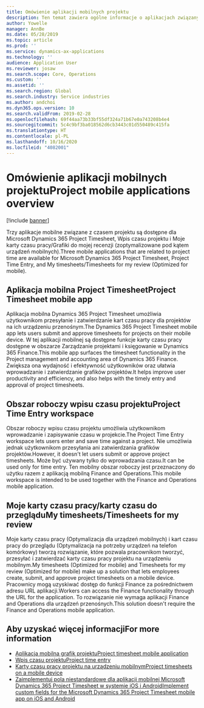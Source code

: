 ```yaml
---
title: Omówienie aplikacji mobilnych projektu
description: Ten temat zawiera ogólne informacje o aplikacjach związanych z czasem projektu dla Microsoft Dynamics 365 Project Timesheet, Wpis czasu projektu i Moje karty czasu pracy/Grafiki, które są dostępne na urządzeniu przenośnym.
author: Yowelle
manager: AnnBe
ms.date: 05/28/2019
ms.topic: article
ms.prod: ''
ms.service: dynamics-ax-applications
ms.technology: ''
audience: Application User
ms.reviewer: josaw
ms.search.scope: Core, Operations
ms.custom: ''
ms.assetid: ''
ms.search.region: Global
ms.search.industry: Service industries
ms.author: andchoi
ms.dyn365.ops.version: 10
ms.search.validFrom: 2019-02-28
ms.openlocfilehash: 69f44aa73b33bf55df324a71b67e0a743208b4e4
ms.sourcegitcommit: 5c4c9bf3ba018562d6cb3443c01d550489c415fa
ms.translationtype: HT
ms.contentlocale: pl-PL
ms.lasthandoff: 10/16/2020
ms.locfileid: "4082001"
---
```

# <a name="project-mobile-applications-overview"></a><span data-ttu-id="2adb2-103">Omówienie aplikacji mobilnych projektu</span><span class="sxs-lookup"><span data-stu-id="2adb2-103">Project mobile applications overview</span></span>

[!include [banner](../includes/banner.md)]

<span data-ttu-id="2adb2-104">Trzy aplikacje mobilne związane z czasem projektu są dostępne dla Microsoft Dynamics 365 Project Timesheet, Wpis czasu projektu i Moje karty czasu pracy/Grafiki do mojej recenzji (zoptymalizowane pod kątem urządzeń mobilnych).</span><span class="sxs-lookup"><span data-stu-id="2adb2-104">Three mobile applications that are related to project time are available for Microsoft Dynamics 365 Project Timesheet, Project Time Entry, and My timesheets/Timesheets for my review (Optimized for mobile).</span></span>

## <a name="project-timesheet-mobile-app"></a><span data-ttu-id="2adb2-105">Aplikacja mobilna Project Timesheet</span><span class="sxs-lookup"><span data-stu-id="2adb2-105">Project Timesheet mobile app</span></span>

<span data-ttu-id="2adb2-106">Aplikacja mobilna Dynamics 365 Project Timesheet umożliwia użytkownikom przesyłanie i zatwierdzanie kart czasu pracy dla projektów na ich urządzeniu przenośnym.</span><span class="sxs-lookup"><span data-stu-id="2adb2-106">The Dynamics 365 Project Timesheet mobile app lets users submit and approve timesheets for projects on their mobile device.</span></span> <span data-ttu-id="2adb2-107">W tej aplikacji mobilnej są dostępne funkcje karty czasu pracy dostępne w obszarze Zarządzanie projektami i księgowanie w Dynamics 365 Finance.</span><span class="sxs-lookup"><span data-stu-id="2adb2-107">This mobile app surfaces the timesheet functionality in the Project management and accounting area of Dynamics 365 Finance.</span></span> <span data-ttu-id="2adb2-108">Zwiększa ona wydajność i efektywność użytkowników oraz ułatwia wprowadzanie i zatwierdzanie grafików projektów.</span><span class="sxs-lookup"><span data-stu-id="2adb2-108">It helps improve user productivity and efficiency, and also helps with the timely entry and approval of project timesheets.</span></span>

## <a name="project-time-entry-workspace"></a><span data-ttu-id="2adb2-109">Obszar roboczy wpisu czasu projektu</span><span class="sxs-lookup"><span data-stu-id="2adb2-109">Project Time Entry workspace</span></span>

<span data-ttu-id="2adb2-110">Obszar roboczy wpisu czasu projektu umożliwia użytkownikom wprowadzanie i zapisywanie czasu w projekcie.</span><span class="sxs-lookup"><span data-stu-id="2adb2-110">The Project Time Entry workspace lets users enter and save time against a project.</span></span> <span data-ttu-id="2adb2-111">Nie umożliwia jednak użytkownikom przesyłania ani zatwierdzania grafików projektów.</span><span class="sxs-lookup"><span data-stu-id="2adb2-111">However, it doesn't let users submit or approve project timesheets.</span></span> <span data-ttu-id="2adb2-112">Może być używany tylko do wprowadzania czasu.</span><span class="sxs-lookup"><span data-stu-id="2adb2-112">It can be used only for time entry.</span></span> <span data-ttu-id="2adb2-113">Ten mobilny obszar roboczy jest przeznaczony do użytku razem z aplikacją mobilną Finance and Operations.</span><span class="sxs-lookup"><span data-stu-id="2adb2-113">This mobile workspace is intended to be used together with the Finance and Operations mobile application.</span></span>

## <a name="my-timesheetstimesheets-for-my-review"></a><span data-ttu-id="2adb2-114">Moje karty czasu pracy/karty czasu do przeglądu</span><span class="sxs-lookup"><span data-stu-id="2adb2-114">My timesheets/Timesheets for my review</span></span>

<span data-ttu-id="2adb2-115">Moje karty czasu pracy (Optymalizacja dla urządzeń mobilnych) i kart czasu pracy do przeglądu (Optymalizacja na potrzeby urządzeń na telefon komórkowy) tworzą rozwiązanie, które pozwala pracownikom tworzyć, przesyłać i zatwierdzać karty czasu pracy projektu na urządzeniu mobilnym.</span><span class="sxs-lookup"><span data-stu-id="2adb2-115">My timesheets (Optimized for mobile) and Timesheets for my review (Optimized for mobile) make up a solution that lets employees create, submit, and approve project timesheets on a mobile device.</span></span> <span data-ttu-id="2adb2-116">Pracownicy mogą uzyskiwać dostęp do funkcji Finance za pośrednictwem adresu URL aplikacji.</span><span class="sxs-lookup"><span data-stu-id="2adb2-116">Workers can access the Finance functionality through the URL for the application.</span></span> <span data-ttu-id="2adb2-117">To rozwiązanie nie wymaga aplikacji Finance and Operations dla urządzeń przenośnych.</span><span class="sxs-lookup"><span data-stu-id="2adb2-117">This solution doesn't require the Finance and Operations mobile application.</span></span>

## <a name="for-more-information"></a><span data-ttu-id="2adb2-118">Aby uzyskać więcej informacji</span><span class="sxs-lookup"><span data-stu-id="2adb2-118">For more information</span></span>

- [<span data-ttu-id="2adb2-119">Aplikacja mobilna grafik projektu</span><span class="sxs-lookup"><span data-stu-id="2adb2-119">Project timesheet mobile application</span></span>](project-timesheet.md)
- [<span data-ttu-id="2adb2-120">Wpis czasu projektu</span><span class="sxs-lookup"><span data-stu-id="2adb2-120">Project time entry</span></span>]( project-time-entry-mobile-workspace.md)
- [<span data-ttu-id="2adb2-121">Karty czasu pracy projektu na urządzeniu mobilnym</span><span class="sxs-lookup"><span data-stu-id="2adb2-121">Project timesheets on a mobile device</span></span>](Mobile-timesheets.md)
- [<span data-ttu-id="2adb2-122">Zaimplementuj pola niestandardowe dla aplikacji mobilnej Microsoft Dynamics 365 Project Timesheet w systemie iOS i Android</span><span class="sxs-lookup"><span data-stu-id="2adb2-122">Implement custom fields for the Microsoft Dynamics 365 Project Timesheet mobile app on iOS and Android</span></span>](custom-fields-mobile.md)

